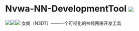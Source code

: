 # Nvwa-NN-DevelopmentTool ![](https://unv-shield.librian.net/api/unv_shield?repo=LRMbbj/Nvwa-NN-DevelopmentTool&url=https://avatars.githubusercontent.com/u/73622238&barradius=999)

![](https://unv-shield.librian.net/api/unv_shield?txt=LRMbbj&url=https://avatars.githubusercontent.com/u/73622238&barradius=999)![](https://unv-shield.librian.net/api/unv_shield?txt=神经网络&url=https://avatars.githubusercontent.com/u/73622238&barradius=999)![](https://unv-shield.librian.net/api/unv_shield?txt=可视化&url=https://avatars.githubusercontent.com/u/73622238&barradius=999)
女娲（N3DT）——一个可视化的神经网络开发工具
